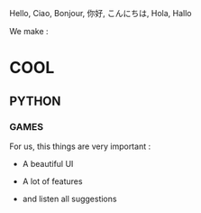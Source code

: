Hello, Ciao, Bonjour, 你好, こんにちは, Hola, Hallo



We make : 

# COOL

## PYTHON

### GAMES



For us, this things are very important : 

- A beautiful UI

- A lot of features 

- and listen all suggestions
